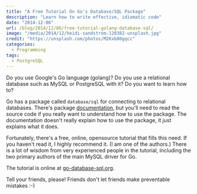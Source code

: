 ```yaml
---
title: "A Free Tutorial On Go's Database/SQL Package"
description: "Learn how to write effective, idiomatic code"
date: "2014-12-06"
url: /blog/2014/12/06/free-tutorial-golang-database-sql/
image: "/media/2014/12/heidi-sandstrom-120382-unsplash.jpg"
credit: "https://unsplash.com/photos/M2Kxb80gqcc"
categories:
  - Programming
tags:
  - PostgreSQL
---
```


Do you use Google's Go language (golang)? Do you use a relational database such as MySQL
or PostgreSQL with it? Do you want to learn how to?

Go has a package called `database/sql` for connecting to relational databases.
There's package [documentation](http://golang.org/pkg/database/sql/), but you'll
need to read the source code if you really want to understand how to use the
package. The documentation doesn't really explain how to use the package, it
just explains what it does.

Fortunately, there's a free, online, opensource tutorial that fills this need.
If you haven't read it, I highly recommend it. (I am one of the authors.) There
is a lot of wisdom from very experienced people in the tutorial, including the
two primary authors of the main MySQL driver for Go.

The tutorial is online at [go-database-sql.org](http://go-database-sql.org/).

Tell your friends, please! Friends don't let friends make preventable mistakes
:-)


